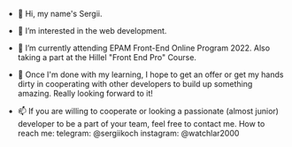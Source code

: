 - 👋 Hi, my name's Sergii.
- 👀 I’m interested in the web development.
- 🌱 I’m currently attending EPAM Front-End Online Program 2022. Also taking a part at the Hillel "Front End Pro" Course.  
- 💞️ Once I'm done with my learning, I hope to get an offer or get my hands dirty in cooperating with other developers to build up something amazing. Really looking forward to it! 

- 📫 If you are willing to cooperate or looking a passionate (almost junior) developer to be a part of your team, feel free to contact me. How to reach me:
        telegram: @sergiikoch
        instagram: @watchlar2000
